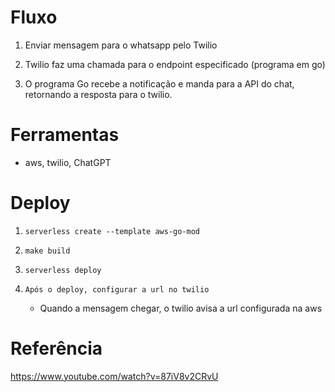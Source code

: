 # Fluxo

1. Enviar mensagem para o whatsapp pelo Twilio

2. Twilio faz uma chamada para o endpoint especificado (programa em go)

3. O programa Go recebe a notificação e manda para a API do chat, retornando a resposta para o twilio.

# Ferramentas

- aws, twilio, ChatGPT

# Deploy

1. `serverless create --template aws-go-mod`

2. `make build`

3. `serverless deploy`

4. `Após o deploy, configurar a url no twilio`
   - Quando a mensagem chegar, o twilio avisa a url configurada na aws


# Referência

https://www.youtube.com/watch?v=87iV8v2CRvU
